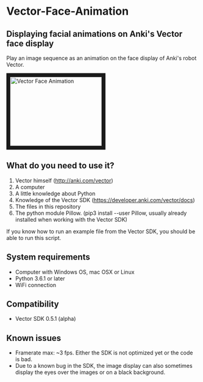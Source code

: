 # Vector-Face-Animation
Displaying facial animations on Anki's Vector face display
-

Play an image sequence as an animation on the face display of Anki's robot Vector.

<a href="http://www.youtube.com/watch?feature=player_embedded&v=tnEEs3R4DFA
" target="_blank"><img src="http://img.youtube.com/vi/tnEEs3R4DFA/0.jpg" 
alt="Vector Face Animation" width="240" height="180" border="10" /></a>

What do you need to use it?
-
1. Vector himself (http://anki.com/vector)
2. A computer
3. A little knowledge about Python
4. Knowledge of the Vector SDK (https://developer.anki.com/vector/docs)
5. The files in this repository
6. The python module Pillow. (pip3 install --user Pillow, usually already installed when working with the Vector SDK)

If you know how to run an example file from the Vector SDK, you should be able to run this script. 

System requirements
-
- Computer with Windows OS, mac OSX or Linux
- Python 3.6.1 or later
- WiFi connection

Compatibility
-
- Vector SDK 0.5.1 (alpha)
 
Known issues
-
- Framerate max: ~3 fps. Either the SDK is not optimized yet or the code is bad. 
- Due to a known bug in the SDK, the image display can also sometimes display the eyes over the images or on a black background.
